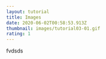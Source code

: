 ```yaml
---
layout: tutorial
title: Images
date: 2020-06-02T00:58:53.913Z
thumbnail: images/tutorial03-01.gif
rating: 1
---
```

fvdsds